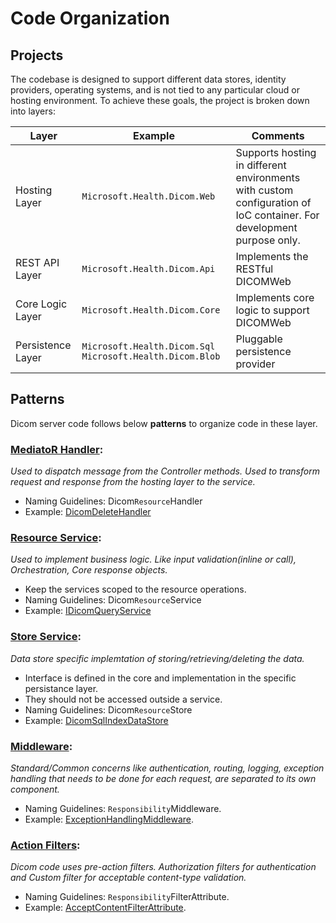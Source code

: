  # Code Organization

## Projects
 The codebase is designed to support different data stores, identity providers, operating systems, and is not tied to any particular cloud or hosting environment. To achieve these goals, the project is broken down into layers:

| Layer             | Example                              | Comments                                                                              |
|-------------------|--------------------------------------|---------------------------------------------------------------------------------------|
| Hosting Layer     | `Microsoft.Health.Dicom.Web`         | Supports hosting in different environments with custom configuration of IoC container. For development purpose only. |
| REST API Layer    | `Microsoft.Health.Dicom.Api`          | Implements the RESTful DICOMWeb |
| Core Logic Layer  | `Microsoft.Health.Dicom.Core`         | Implements core logic to support DICOMWeb |                                                           |
| Persistence Layer | `Microsoft.Health.Dicom.Sql` `Microsoft.Health.Dicom.Blob`     | Pluggable  persistence provider |

## Patterns

Dicom server code follows below **patterns** to organize code in these layer.


### [MediatoR Handler](https://github.com/jbogard/MediatR):

<em>Used to dispatch message from the Controller methods. Used to transform request and response from the hosting layer to the service.</em>

- Naming Guidelines: Dicom`Resource`Handler
-  Example: [DicomDeleteHandler](../src/Microsoft.Health.Dicom.Core/Features/Delete/DicomDeleteHandler.cs)

### [Resource Service](https://docs.microsoft.com/en-us/aspnet/core/fundamentals/dependency-injection?view=aspnetcore-3.1): 
<em>Used to implement business logic. Like input validation(inline or call), Orchestration, Core response objects.
</em>

- Keep the services scoped to the resource operations.
- Naming Guidelines: Dicom`Resource`Service
-  Example: [IDicomQueryService](../src/Microsoft.Health.Dicom.Core/Features/Query/IDicomQueryService.cs)

### [Store Service](https://docs.microsoft.com/en-us/aspnet/core/fundamentals/dependency-injection?view=aspnetcore-3.1):
<em>Data store specific implemtation of storing/retrieving/deleting the data.  
</em>

- Interface is defined in the core and implementation in the specific persistance layer.
- They should not be accessed outside a service.
- Naming Guidelines: Dicom`Resource`Store
- Example: [DicomSqlIndexDataStore](../src/Microsoft.Health.Dicom.SqlServer/Features/Storage/DicomSqlIndexDataStore.cs)

### [Middleware](https://docs.microsoft.com/en-us/aspnet/core/fundamentals/middleware/?view=aspnetcore-3.1):
 <em>Standard/Common concerns like authentication, routing, logging, exception handling that needs to be done for each request, are separated to its own component.</em>

- Naming Guidelines: `Responsibility`Middleware.
- Example: [ExceptionHandlingMiddleware](../src/Microsoft.Health.Dicom.Api/Features/Exceptions/ExceptionHandlingMiddleware.cs).

### [Action Filters](https://docs.microsoft.com/en-us/aspnet/core/mvc/controllers/filters?view=aspnetcore-3.1):
<em>Dicom code uses pre-action filters. Authorization filters for authentication and Custom filter for acceptable content-type validation.</em>

- Naming Guidelines: `Responsibility`FilterAttribute.
- Example: [AcceptContentFilterAttribute](../src/Microsoft.Health.Dicom.Api/Features/Filters\AcceptContentFilterAttribute.cs).